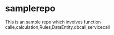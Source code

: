 # samplerepo
This is an sample repo which involves function calle,calculation,Rules,DataEntity,dbcall,servicecall
